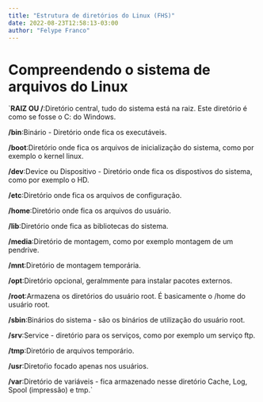 ```yaml
---
title: "Estrutura de diretórios do Linux (FHS)"
date: 2022-08-23T12:58:13-03:00
author: "Felype Franco"
---
```

# Compreendendo o sistema de arquivos do Linux
`**RAIZ OU /**:Diretório central, tudo do sistema está na raiz. Este diretório é como se fosse o C: do Windows.

**/bin**:Binário - Diretório onde fica os executáveis.

**/boot**:Diretório onde fica os arquivos de inicialização do sistema, como por exemplo o kernel linux.

**/dev**:Device ou Dispositivo - Diretório onde fica os dispostivos do sistema, como por exemplo o HD.

**/etc**:Diretório onde fica os arquivos de configuração.

**/home**:Diretório onde fica os arquivos do usuário.

**/lib**:Diretório onde fica as bibliotecas do sistema.

**/media**:Diretório de montagem, como por exemplo montagem de um pendrive.

**/mnt**:Diretório de montagem temporária.

**/opt**:Diretório opcional, geralmmente para instalar pacotes externos.

**/root**:Armazena os diretórios do usuário root. É basicamente o /home do usuário root.

**/sbin**:Binários do sistema - são os binários de utilização do usuário root.

**/srv**:Service - diretório para os serviços, como por exemplo um serviço ftp.

**/tmp**:Diretório de arquivos temporário.

**/usr**:Diretoŕio focado apenas nos usuários.

**/var**:Diretório de variáveis - fica armazenado nesse diretório Cache, Log, Spool (impressão) e tmp.` 
